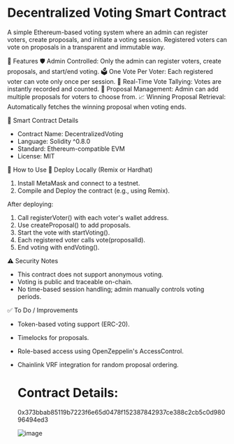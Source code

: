 # Decentralized Voting Smart Contract
A simple Ethereum-based voting system where an admin can register voters, create proposals, and initiate a voting session. Registered voters can vote on proposals in a transparent and immutable way.

📂 Features
🛡 Admin Controlled: Only the admin can register voters, create proposals, and start/end voting.
🗳 One Vote Per Voter: Each registered voter can vote only once per session.
📢 Real-Time Vote Tallying: Votes are instantly recorded and counted.
📜 Proposal Management: Admin can add multiple proposals for voters to choose from.
📈 Winning Proposal Retrieval: Automatically fetches the winning proposal when voting ends.

🧱 Smart Contract Details
* Contract Name: DecentralizedVoting
* Language: Solidity ^0.8.0
* Standard: Ethereum-compatible EVM
* License: MIT

🚀 How to Use
🧪 Deploy Locally (Remix or Hardhat)
1. Install MetaMask and connect to a testnet.
2. Compile and Deploy the contract (e.g., using Remix).

After deploying:

1. Call registerVoter() with each voter's wallet address.
2. Use createProposal() to add proposals.
3. Start the vote with startVoting().
4. Each registered voter calls vote(proposalId).
5. End voting with endVoting().

⚠️ Security Notes
* This contract does not support anonymous voting.
* Voting is public and traceable on-chain.
* No time-based session handling; admin manually controls voting periods.

✅ To Do / Improvements
* Token-based voting support (ERC-20).
* Timelocks for proposals.
* Role-based access using OpenZeppelin's AccessControl.
* Chainlink VRF integration for random proposal ordering.


  # Contract Details:
  0x373bbab85119b7223f6e65d0478f152387842937ce388c2cb5c0d98096494ed3

  ![image](https://github.com/user-attachments/assets/a1e3e19c-30b9-4576-8eff-f3457328f9cf)

